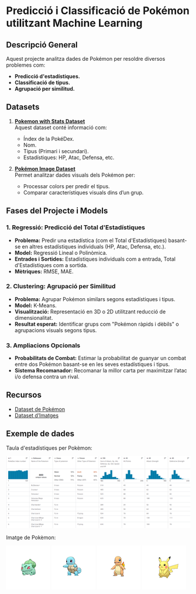 # Predicció i Classificació de Pokémon utilitzant Machine Learning

## Descripció General
Aquest projecte analitza dades de Pokémon per resoldre diversos problemes com:
- **Predicció d'estadístiques.**
- **Classificació de tipus.**
- **Agrupació per similitud.**

## Datasets
1. **[Pokemon with Stats Dataset](https://www.kaggle.com/datasets/abcsds/pokemon/data)**  
   Aquest dataset conté informació com:
   - Índex de la PokéDex.
   - Nom.
   - Tipus (Primari i secundari).
   - Estadístiques: HP, Atac, Defensa, etc.

2. **[Pokémon Image Dataset](https://www.kaggle.com/datasets/vishalsubbiah/pokemon-images-and-types)**  
   Permet analitzar dades visuals dels Pokémon per:
   - Processar colors per predir el tipus.
   - Comparar característiques visuals dins d’un grup.

## Fases del Projecte i Models
### 1. Regressió: Predicció del Total d'Estadístiques
- **Problema:** Predir una estadística (com el Total d'Estadístiques) basant-se en altres estadístiques individuals (HP, Atac, Defensa, etc.).
- **Model:** Regressió Lineal o Polinòmica.
- **Entrades i Sortides:** Estadístiques individuals com a entrada, Total d'Estadístiques com a sortida.
- **Mètriques:** RMSE, MAE.

### 2. Clustering: Agrupació per Similitud
- **Problema:** Agrupar Pokémon similars segons estadístiques i tipus.
- **Model:** K-Means.
- **Visualització:** Representació en 3D o 2D utilitzant reducció de dimensionalitat.
- **Resultat esperat:** Identificar grups com "Pokémon ràpids i dèbils" o agrupacions visuals segons tipus.

### 3. Ampliacions Opcionals
- **Probabilitats de Combat:** Estimar la probabilitat de guanyar un combat entre dos Pokémon basant-se en les seves estadístiques i tipus.
- **Sistema Recomanador:** Recomanar la millor carta per maximitzar l’atac i/o defensa contra un rival.

## Recursos
- [Dataset de Pokémon](https://www.kaggle.com/datasets/abcsds/pokemon/data)
- [Dataset d’Imatges](https://www.kaggle.com/datasets/vishalsubbiah/pokemon-images-and-types)

## Exemple de dades
Taula d'estadístiques per Pokèmon:

![Exemple 1](image1.png)

Imatge de Pokèmon:

![Pokemon 1](bulbasaur.png)
![Pokemon 2](squirtle.png)
![Pokemon 3](charmander.png)
![Pokemon 4](pikachu.png)
